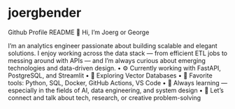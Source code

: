 # joergbender
Github Profile README
👋 Hi, I’m Joerg or George

I’m an analytics engineer passionate about building scalable and elegant solutions. I enjoy working across the data stack — from efficient ETL jobs to messing around with APIs — and I’m always curious about emerging technologies and data-driven design.
	•	⚙️ Currently working with FastAPI, PostgreSQL, and Streamlit
	•	🧠 Exploring Vector Databases
	•	🧰 Favorite tools: Python, SQL, Docker, GitHub Actions, VS Code
	•	🌱 Always learning — especially in the fields of AI, data engineering, and system design
	•	💬 Let’s connect and talk about tech, research, or creative problem-solving
